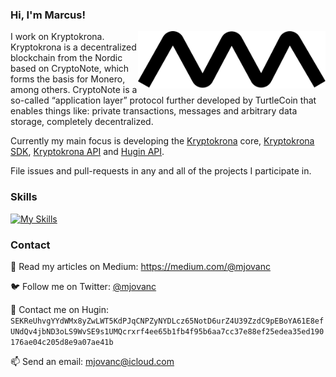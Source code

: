 ### Hi, I'm Marcus!

[<img src="https://raw.githubusercontent.com/kryptokrona/Styleguide/main/Logo/Black%20-%20logo.svg" width=300 align=right>](https://kryptokrona.org/)

I work on Kryptokrona. Kryptokrona is a decentralized blockchain from the Nordic based on CryptoNote, which forms the basis for Monero, among others. CryptoNote is a so-called “application layer” protocol further developed by TurtleCoin that enables things like: private transactions, messages and arbitrary data storage, completely decentralized.

Currently my main focus is developing the [Kryptokrona](https://github.com/kryptokrona/kryptokrona) core, [Kryptokrona SDK](https://github.com/kryptokrona/kryptokrona-sdk), [Kryptokrona API](https://github.com/kryptokrona/kryptokrona-api) and [Hugin API](https://github.com/kryptokrona/hugin-api).

File issues and pull-requests in any and all of the projects I participate in. 

### Skills

[![My Skills](https://skills.thijs.gg/icons?i=java,reactivex,spring,hibernate,gradle,maven,kotlin,idea,kubernetes,py,django,flask,js,ts,nodejs,express,git,docker,bash,mysql,postgres,sqlite,linux,ansible,nginx,jenkins,github,githubactions,gitlab,azure&theme=dark)](https://skills.thijs.gg)


### Contact

🔮 Read my articles on Medium: https://medium.com/@mjovanc

🐦 Follow me on Twitter: [@mjovanc](https://twitter.com/mjovanc/)

💬 Contact me on Hugin: `SEKReUhvgYYdWMx8yZwLWT5KdPJqCNPZyNYDLcz65NotD6urZ4U39ZzdC9pEBoYA61E8efUNdQv4jbND3oLS9WvSE9s1UMQcrxrf4ee65b1fb4f95b6aa7cc37e88ef25edea35ed190176ae04c205d8e9a07ae41b`

📫 Send an email: mjovanc@icloud.com
